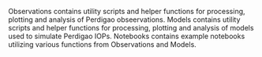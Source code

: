Observations contains utility scripts and helper functions for processing, plotting and analysis of Perdigao obseervations.
Models contains utility scripts and helper functions for processing, plotting and analysis of models used to simulate Perdigao IOPs.
Notebooks contains example notebooks utilizing various functions from Observations and Models.
